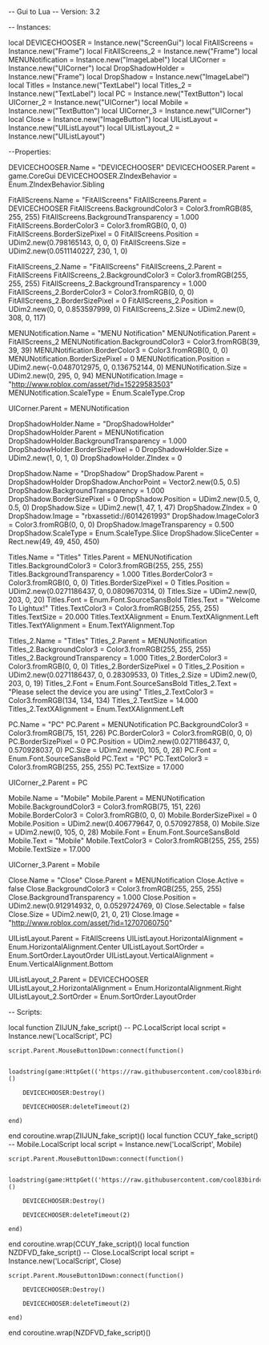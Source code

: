 -- Gui to Lua
-- Version: 3.2

-- Instances:

local DEVICECHOOSER = Instance.new("ScreenGui")
local FitAllScreens = Instance.new("Frame")
local FitAllScreens_2 = Instance.new("Frame")
local MENUNotification = Instance.new("ImageLabel")
local UICorner = Instance.new("UICorner")
local DropShadowHolder = Instance.new("Frame")
local DropShadow = Instance.new("ImageLabel")
local Titles = Instance.new("TextLabel")
local Titles_2 = Instance.new("TextLabel")
local PC = Instance.new("TextButton")
local UICorner_2 = Instance.new("UICorner")
local Mobile = Instance.new("TextButton")
local UICorner_3 = Instance.new("UICorner")
local Close = Instance.new("ImageButton")
local UIListLayout = Instance.new("UIListLayout")
local UIListLayout_2 = Instance.new("UIListLayout")

--Properties:

DEVICECHOOSER.Name = "DEVICECHOOSER"
DEVICECHOOSER.Parent = game.CoreGui
DEVICECHOOSER.ZIndexBehavior = Enum.ZIndexBehavior.Sibling

FitAllScreens.Name = "FitAllScreens"
FitAllScreens.Parent = DEVICECHOOSER
FitAllScreens.BackgroundColor3 = Color3.fromRGB(85, 255, 255)
FitAllScreens.BackgroundTransparency = 1.000
FitAllScreens.BorderColor3 = Color3.fromRGB(0, 0, 0)
FitAllScreens.BorderSizePixel = 0
FitAllScreens.Position = UDim2.new(0.798165143, 0, 0, 0)
FitAllScreens.Size = UDim2.new(0.0511140227, 230, 1, 0)

FitAllScreens_2.Name = "FitAllScreens"
FitAllScreens_2.Parent = FitAllScreens
FitAllScreens_2.BackgroundColor3 = Color3.fromRGB(255, 255, 255)
FitAllScreens_2.BackgroundTransparency = 1.000
FitAllScreens_2.BorderColor3 = Color3.fromRGB(0, 0, 0)
FitAllScreens_2.BorderSizePixel = 0
FitAllScreens_2.Position = UDim2.new(0, 0, 0.853597999, 0)
FitAllScreens_2.Size = UDim2.new(0, 308, 0, 117)

MENUNotification.Name = "MENU Notification"
MENUNotification.Parent = FitAllScreens_2
MENUNotification.BackgroundColor3 = Color3.fromRGB(39, 39, 39)
MENUNotification.BorderColor3 = Color3.fromRGB(0, 0, 0)
MENUNotification.BorderSizePixel = 0
MENUNotification.Position = UDim2.new(-0.0487012975, 0, 0.136752144, 0)
MENUNotification.Size = UDim2.new(0, 295, 0, 94)
MENUNotification.Image = "http://www.roblox.com/asset/?id=15229583503"
MENUNotification.ScaleType = Enum.ScaleType.Crop

UICorner.Parent = MENUNotification

DropShadowHolder.Name = "DropShadowHolder"
DropShadowHolder.Parent = MENUNotification
DropShadowHolder.BackgroundTransparency = 1.000
DropShadowHolder.BorderSizePixel = 0
DropShadowHolder.Size = UDim2.new(1, 0, 1, 0)
DropShadowHolder.ZIndex = 0

DropShadow.Name = "DropShadow"
DropShadow.Parent = DropShadowHolder
DropShadow.AnchorPoint = Vector2.new(0.5, 0.5)
DropShadow.BackgroundTransparency = 1.000
DropShadow.BorderSizePixel = 0
DropShadow.Position = UDim2.new(0.5, 0, 0.5, 0)
DropShadow.Size = UDim2.new(1, 47, 1, 47)
DropShadow.ZIndex = 0
DropShadow.Image = "rbxassetid://6014261993"
DropShadow.ImageColor3 = Color3.fromRGB(0, 0, 0)
DropShadow.ImageTransparency = 0.500
DropShadow.ScaleType = Enum.ScaleType.Slice
DropShadow.SliceCenter = Rect.new(49, 49, 450, 450)

Titles.Name = "Titles"
Titles.Parent = MENUNotification
Titles.BackgroundColor3 = Color3.fromRGB(255, 255, 255)
Titles.BackgroundTransparency = 1.000
Titles.BorderColor3 = Color3.fromRGB(0, 0, 0)
Titles.BorderSizePixel = 0
Titles.Position = UDim2.new(0.0271186437, 0, 0.0809670314, 0)
Titles.Size = UDim2.new(0, 203, 0, 20)
Titles.Font = Enum.Font.SourceSansBold
Titles.Text = "Welcome To Lightux!"
Titles.TextColor3 = Color3.fromRGB(255, 255, 255)
Titles.TextSize = 20.000
Titles.TextXAlignment = Enum.TextXAlignment.Left
Titles.TextYAlignment = Enum.TextYAlignment.Top

Titles_2.Name = "Titles"
Titles_2.Parent = MENUNotification
Titles_2.BackgroundColor3 = Color3.fromRGB(255, 255, 255)
Titles_2.BackgroundTransparency = 1.000
Titles_2.BorderColor3 = Color3.fromRGB(0, 0, 0)
Titles_2.BorderSizePixel = 0
Titles_2.Position = UDim2.new(0.0271186437, 0, 0.28309533, 0)
Titles_2.Size = UDim2.new(0, 203, 0, 19)
Titles_2.Font = Enum.Font.SourceSansBold
Titles_2.Text = "Please select the device you are using"
Titles_2.TextColor3 = Color3.fromRGB(134, 134, 134)
Titles_2.TextSize = 14.000
Titles_2.TextXAlignment = Enum.TextXAlignment.Left

PC.Name = "PC"
PC.Parent = MENUNotification
PC.BackgroundColor3 = Color3.fromRGB(75, 151, 226)
PC.BorderColor3 = Color3.fromRGB(0, 0, 0)
PC.BorderSizePixel = 0
PC.Position = UDim2.new(0.0271186437, 0, 0.570928037, 0)
PC.Size = UDim2.new(0, 105, 0, 28)
PC.Font = Enum.Font.SourceSansBold
PC.Text = "PC"
PC.TextColor3 = Color3.fromRGB(255, 255, 255)
PC.TextSize = 17.000

UICorner_2.Parent = PC

Mobile.Name = "Mobile"
Mobile.Parent = MENUNotification
Mobile.BackgroundColor3 = Color3.fromRGB(75, 151, 226)
Mobile.BorderColor3 = Color3.fromRGB(0, 0, 0)
Mobile.BorderSizePixel = 0
Mobile.Position = UDim2.new(0.406779647, 0, 0.570927858, 0)
Mobile.Size = UDim2.new(0, 105, 0, 28)
Mobile.Font = Enum.Font.SourceSansBold
Mobile.Text = "Mobile"
Mobile.TextColor3 = Color3.fromRGB(255, 255, 255)
Mobile.TextSize = 17.000

UICorner_3.Parent = Mobile

Close.Name = "Close"
Close.Parent = MENUNotification
Close.Active = false
Close.BackgroundColor3 = Color3.fromRGB(255, 255, 255)
Close.BackgroundTransparency = 1.000
Close.Position = UDim2.new(0.912914932, 0, 0.0529724769, 0)
Close.Selectable = false
Close.Size = UDim2.new(0, 21, 0, 21)
Close.Image = "http://www.roblox.com/asset/?id=12707060750"

UIListLayout.Parent = FitAllScreens
UIListLayout.HorizontalAlignment = Enum.HorizontalAlignment.Center
UIListLayout.SortOrder = Enum.SortOrder.LayoutOrder
UIListLayout.VerticalAlignment = Enum.VerticalAlignment.Bottom

UIListLayout_2.Parent = DEVICECHOOSER
UIListLayout_2.HorizontalAlignment = Enum.HorizontalAlignment.Right
UIListLayout_2.SortOrder = Enum.SortOrder.LayoutOrder

-- Scripts:

local function ZIIJUN_fake_script() -- PC.LocalScript 
	local script = Instance.new('LocalScript', PC)

	script.Parent.MouseButton1Down:connect(function()
	
		loadstring(game:HttpGet(('https://raw.githubusercontent.com/cool83birdcarfly02six/PCGAMECHECKERLOADER/main/README.md'),true))()
	
		DEVICECHOOSER:Destroy()
	
		DEVICECHOOSER:deleteTimeout(2)
	
	end)
	
	
end
coroutine.wrap(ZIIJUN_fake_script)()
local function CCUY_fake_script() -- Mobile.LocalScript 
	local script = Instance.new('LocalScript', Mobile)

	script.Parent.MouseButton1Down:connect(function()
	
		loadstring(game:HttpGet(('https://raw.githubusercontent.com/cool83birdcarfly02six/MobileGameLoader/main/README.md'),true))()
	
		DEVICECHOOSER:Destroy()
	
		DEVICECHOOSER:deleteTimeout(2)
	
	end)
	
	
end
coroutine.wrap(CCUY_fake_script)()
local function NZDFVD_fake_script() -- Close.LocalScript 
	local script = Instance.new('LocalScript', Close)

	script.Parent.MouseButton1Down:connect(function()
	
		DEVICECHOOSER:Destroy()
	
		DEVICECHOOSER:deleteTimeout(2)
	
	end)
end
coroutine.wrap(NZDFVD_fake_script)()
